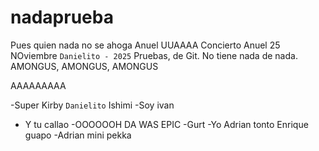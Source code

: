 # nadaprueba

Pues quien nada no se ahoga
Anuel UUAAAA Concierto Anuel 25 NOviembre
`Danielito - 2025`
Pruebas, de Git. No tiene nada de nada.
AMONGUS, AMONGUS, AMONGUS

AAAAAAAAA

-Super Kirby
`Danielito`
Ishimi
-Soy ivan
- Y tu callao
-OOOOOOH DA WAS EPIC
-Gurt
-Yo
Adrian tonto
Enrique guapo
-Adrian mini pekka

